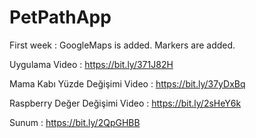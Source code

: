 # PetPathApp
First week : GoogleMaps is added. Markers are added. 

Uygulama Video : https://bit.ly/371J82H

Mama Kabı Yüzde Değişimi Video : https://bit.ly/37yDxBq

Raspberry Değer Değişimi Video : https://bit.ly/2sHeY6k

Sunum : https://bit.ly/2QpGHBB
